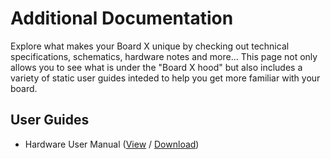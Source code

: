 # Additional Documentation

Explore what makes your Board X unique by checking out technical specifications, schematics, hardware notes and more... This page not only allows you to see what is under the "Board X hood" but also includes a variety of static user guides inteded to help you get more familiar with your board.

## User Guides

- Hardware User Manual ([View]() / [Download]())
